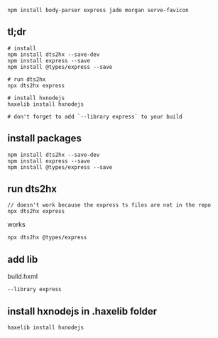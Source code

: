 ```
npm install body-parser express jade morgan serve-favicon
```

## tl;dr

```
# install
npm install dts2hx --save-dev
npm install express --save
npm install @types/express --save

# run dts2hx
npx dts2hx express

# install hxnodejs
haxelib install hxnodejs

# don't forget to add `--library express` to your build
```

## install packages

```
npm install dts2hx --save-dev
npm install express --save
npm install @types/express --save
```

## run dts2hx

```
// doesn't work because the express ts files are not in the repo
npx dts2hx express
```

works

```
npx dts2hx @types/express
```

## add lib

build.hxml

```
--library express
```

## install hxnodejs in .haxelib folder

```bash
haxelib install hxnodejs
```
